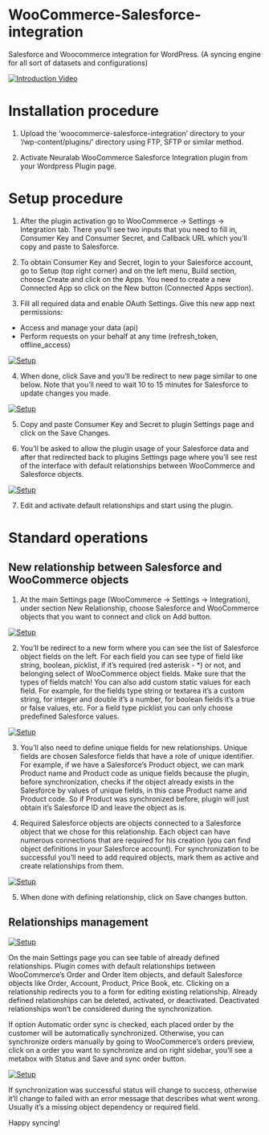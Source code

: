 # WooCommerce-Salesforce-integration
Salesforce and Woocommerce integration for WordPress. (A syncing engine for all sort of datasets and configurations)

[![Introduction Video](http://img.youtube.com/vi/W67pldjT_pE/0.jpg)](https://www.youtube.com/watch?v=W67pldjT_pE "Introduction Video")

# Installation procedure
1. Upload the ‘woocommerce-salesforce-integration’ directory to your ‘/wp-content/plugins/’ directory using FTP, SFTP or similar method.

2. Activate Neuralab WooCommerce Salesforce Integration plugin from your Wordpress Plugin page.


# Setup procedure

1. After the plugin activation go to WooCommerce → Settings → Integration tab. There you’ll see two inputs that you need to fill in, Consumer Key and Consumer Secret, and Callback URL which you’ll copy and paste to Salesforce.

2. To obtain Consumer Key and Secret, login to your Salesforce account, go to Setup (top right corner) and on the left menu, Build section, choose Create and click on the Apps. You need to create a new Connected App so click on the New button (Connected Apps section). 

3. Fill all required data and enable OAuth Settings. Give this new app next permissions:
 - Access and manage your data (api)
 - Perform requests on your behalf at any time (refresh_token, offline_access)
 
 [![Setup](https://www.neuralab.net/wp-content/uploads/2016/08/NWSI-Setup-1.png)](https://www.neuralab.net/wp-content/uploads/2016/08/NWSI-Setup-1.png "Setup")


4. When done, click Save and you’ll be redirect to new page similar to one below. Note that you’ll need to wait 10 to 15 minutes for Salesforce to update changes you made.

 [![Setup](https://www.neuralab.net/wp-content/uploads/2016/08/NWSI-Setup-2.png)](https://www.neuralab.net/wp-content/uploads/2016/08/NWSI-Setup-2.png "Setup")

5. Copy and paste Consumer Key and Secret to plugin Settings page and click on the Save Changes. 

6. You’ll be asked to allow the plugin usage of your Salesforce data and after that redirected back to plugins Settings page where you’ll see rest of the interface with default relationships between WooCommerce and Salesforce objects.

 [![Setup](https://www.neuralab.net/wp-content/uploads/2016/08/NWSI-Setup-3.png)](https://www.neuralab.net/wp-content/uploads/2016/08/NWSI-Setup-3.png "Setup")

7. Edit and activate default relationships and start using the plugin.

# Standard operations

## New relationship between Salesforce and WooCommerce objects

1. At the main Settings page (WooCommerce → Settings → Integration), under section New Relationship, choose Salesforce and WooCommerce objects that you want to connect and click on Add button.

 [![Setup](https://www.neuralab.net/wp-content/uploads/2016/08/NWSI-Operating-1.png)](https://www.neuralab.net/wp-content/uploads/2016/08/NWSI-Operating-1.png "Setup")
 
2. You’ll be redirect to a new form where you can see the list of Salesforce object fields on the left. For each field you can see type of field like string, boolean, picklist, if it’s required (red asterisk - *) or not, and belonging select of WooCommerce object fields. Make sure that the types of fields match! You can also add custom static values for each field. For example, for the fields type string or textarea it’s a custom string, for integer and double it’s a number, for boolean fields it’s a true or false values, etc. For a field type picklist you can only choose predefined Salesforce values. 
 
 [![Setup](https://www.neuralab.net/wp-content/uploads/2016/08/NWSI-Operating-2.png)](https://www.neuralab.net/wp-content/uploads/2016/08/NWSI-Operating-2.png "Setup")

3. You’ll also need to define unique fields for new relationships. Unique fields are chosen Salesforce fields that have a role of unique identifier. For example, if we have a Salesforce’s Product object, we can mark Product name and Product code as unique fields because the plugin, before synchronization, checks if the object already exists in the Salesforce by values of unique fields, in this case Product name and Product code. So if Product was synchronized before, plugin will just obtain it’s Salesforce ID and leave the object as is. 

4. Required Salesforce objects are objects connected to a Salesforce object that we chose for this relationship. Each object can have numerous connections that are required for his creation (you can find object definitions in your Salesforce account). For synchronization to be successful you’ll need to add required objects, mark them as active and create relationships from them.

 [![Setup](https://www.neuralab.net/wp-content/uploads/2016/08/NWSI-Operating-3.png)](https://www.neuralab.net/wp-content/uploads/2016/08/NWSI-Operating-3.png "Setup")
 
5. When done with defining relationship, click on Save changes button.

## Relationships management

 [![Setup](https://www.neuralab.net/wp-content/uploads/2016/08/NWSI-Operating-4.png)](https://www.neuralab.net/wp-content/uploads/2016/08/NWSI-Operating-4.png "Setup")
 
 On the main Settings page you can see table of already defined relationships. Plugin comes with default relationships between WooCommerce’s Order and Order Item objects, and default Salesforce objects like Order, Account, Product, Price Book, etc. Clicking on a relationship redirects you to a form for editing existing relationship. Already defined relationships can be deleted, activated, or deactivated. Deactivated relationships won’t be considered during the synchronization.
 
If option Automatic order sync is checked, each placed order by the customer will be automatically synchronized. Otherwise, you can synchronize orders manually by going to WooCommerce’s orders preview, click on a order you want to synchronize and on right sidebar, you’ll see a metabox with Status and Save and sync order button.

 [![Setup](https://www.neuralab.net/wp-content/uploads/2016/08/NWSI-Operating-5.png)](https://www.neuralab.net/wp-content/uploads/2016/08/NWSI-Operating-5.png "Setup")

If synchronization was successful status will change to success, otherwise it’ll change to failed with an error message that describes what went wrong. Usually it’s a missing object dependency or required field.


Happy syncing! 
 
